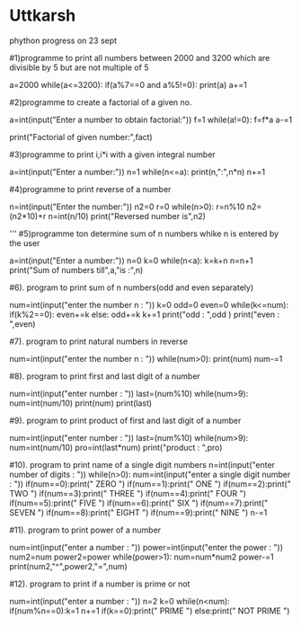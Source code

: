 # Uttkarsh
phython progress on 23 sept

#1)programme to print all numbers between 2000 and 3200 which are divisible by 5 but are not multiple of 5

a=2000
while(a<=3200):
    if(a%7==0 and a%5!=0):
       print(a)
    a+=1 
    
 #2)programme to create a factorial of a given no.

a=int(input("Enter a number to obtain factorial:"))
f=1
while(a!=0):
    f=f*a
    a-=1
     
print("Factorial of given number:",fact)     
     
#3)programme to print i,i*i with a given integral number

a=int(input("Enter a number:"))
n=1
while(n<=a):
    print(n,":",n*n)
    n+=1
    
#4)programme to print reverse of a number

n=int(input("Enter the number:"))
n2=0
r=0
while(n>0):
    r=n%10
    n2=(n2*10)+r
    n=int(n/10)
print("Reversed number is",n2)       

'''
#5)programme ton determine sum of n numbers whike n is entered  by the user

a=int(input("Enter a number:"))
n=0
k=0
while(n<a):
    k=k+n
    n=n+1
print("Sum of numbers till",a,"is :",n)   

#6). program to print sum of n numbers(odd and even separately)

num=int(input("enter the number n : "))
k=0
odd=0 
even=0
while(k<=num):
    if(k%2==0):
        even+=k
    else:
        odd+=k
    k+=1
print("odd : ",odd )
print("even : ",even)


#7). program to print natural numbers in reverse

num=int(input("enter the number n : "))
while(num>0):
    print(num)
    num-=1


#8). program to print first and last digit of a number

num=int(input("enter number : "))
last=(num%10)
while(num>9):
    num=int(num/10)
print(num)
print(last)


#9). program to print product of first and last digit of a number

num=int(input("enter number : "))
last=(num%10)
while(num>9):
    num=int(num/10)
pro=int(last*num)
print("product : ",pro)


#10). program to print name of a single digit numbers
n=int(input("enter number of digits : "))
while(n>0):
    num=int(input("enter a single digit number : "))
    if(num==0):print(" ZERO ")
    if(num==1):print(" ONE ")
    if(num==2):print(" TWO ")
    if(num==3):print(" THREE ")
    if(num==4):print(" FOUR ")
    if(num==5):print(" FIVE ")
    if(num==6):print(" SIX ")
    if(num==7):print(" SEVEN ")
    if(num==8):print(" EIGHT ")
    if(num==9):print(" NINE ")
    n-=1

#11). program to print power of a number

num=int(input("enter a number : "))
power=int(input("enter the power : "))
num2=num
power2=power
while(power>1):
    num=num*num2
    power-=1
print(num2,"^",power2,"=",num)


#12). program to print if a number is prime or not

num=int(input("enter a number : "))
n=2
k=0
while(n<num):
    if(num%n==0):k=1
    n+=1
if(k==0):print(" PRIME ")
else:print(" NOT PRIME ")

    

